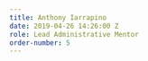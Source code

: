```yaml
---
title: Anthony Iarrapino
date: 2019-04-26 14:26:00 Z
role: Lead Administrative Mentor
order-number: 5
---
```


